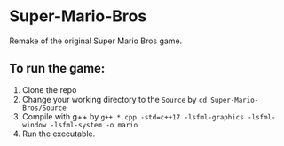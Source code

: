 # Super-Mario-Bros
Remake of the original Super Mario Bros game.

## To run the game:
1. Clone the repo
1. Change your working directory to the `Source` by `cd Super-Mario-Bros/Source`
1. Compile with g++ by `g++ *.cpp -std=c++17 -lsfml-graphics -lsfml-window -lsfml-system -o mario`
1. Run the executable.